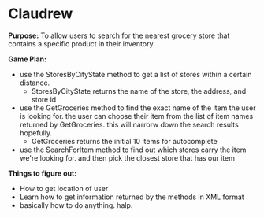 # Claudrew

**Purpose:** To allow users to search for the nearest grocery store that contains a specific product in their inventory.

**Game Plan:**
- use the StoresByCityState method to get a list of stores within a certain distance. 
  - StoresByCityState returns the name of the store, the address, and store id
- use the GetGroceries method to find the exact name of the item the user is looking for. the user can choose their item from the list of item names returned by GetGroceries. this will narrorw down the search results hopefully.
  - GetGroceries returns the initial 10 items for autocomplete
- use the SearchForItem method to find out which stores carry the item we're looking for. and then pick the closest store that has our item

**Things to figure out:**
- How to get location of user
- Learn how to get information returned by the methods in XML format
- basically how to do anything. halp. 
